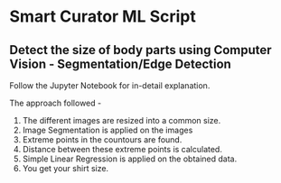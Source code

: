 # Smart Curator ML Script
## Detect the size of body parts using Computer Vision - Segmentation/Edge Detection

Follow the Jupyter Notebook for in-detail explanation.

The approach followed -
1. The different images are resized into a common size.
2. Image Segmentation is applied on the images
3. Extreme points in the countours are found.
4. Distance between these extreme points is calculated.
5. Simple Linear Regression is applied on the obtained data.
6. You get your shirt size.

